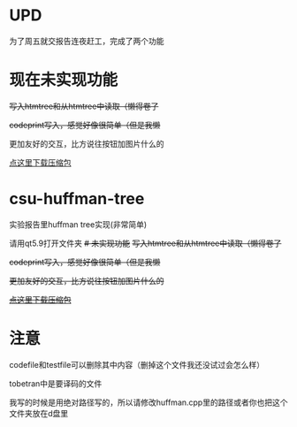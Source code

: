 # UPD
为了周五就交报告连夜赶工，完成了两个功能
# 现在未实现功能
~~写入htmtree和从htmtree中读取（懒得卷了~~

~~codeprint写入，感觉好像很简单（但是我懒~~

更加友好的交互，比方说往按钮加图片什么的

[点这里下载压缩包](https://github.com/dzyt82/csu-huffman-tree/releases/tag/1.1)

# csu-huffman-tree
实验报告里huffman tree实现(非常简单)

请用qt5.9打开文件夹
~~# 未实现功能~~
~~写入htmtree和从htmtree中读取（懒得卷了~~

~~codeprint写入，感觉好像很简单（但是我懒~~

~~更加友好的交互，比方说往按钮加图片什么的~~

~~[点这里下载压缩包](https://github.com/dzyt82/csu-huffman-tree/releases/tag/1.0)~~


# 注意
codefile和testfile可以删除其中内容（删掉这个文件我还没试过会怎么样）

tobetran中是要译码的文件

我写的时候是用绝对路径写的，所以请修改huffman.cpp里的路径或者你也把这个文件夹放在d盘里
